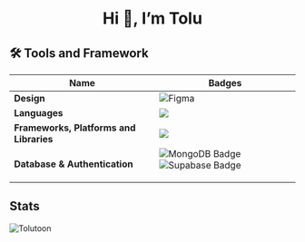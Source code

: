 
<!-- ![Header_image](https://img.freepik.com/free-vector/teenager-drinks-coffee-bedroom-with-workspace-hacker-night_107791-5413.jpg?t=st=1738758547~exp=1738762147~hmac=e8c30748663f2e95a4d2138e5257cdfbd4ab19479c4d44d57dff2d3ad20ea93d&w=1800) --->


<h1 align="center">Hi 👋, I’m Tolu </h1>

## 🛠 Tools and Framework
Name | Badges
--- | --- 
**Design**  |  ![Figma](https://img.shields.io/badge/figma-%23F24E1E.svg?style=for-the-badge&logo=figma&logoColor=white)
**Languages**  | <img src="https://img.shields.io/badge/Dart-0175C2?style=for-the-badge&logo=dart&logoColor=white" /> 
**Frameworks, Platforms and Libraries** | <img src="https://img.shields.io/badge/Flutter-02569B?style=for-the-badge&logo=flutter&logoColor=white" />
**Database & Authentication**   |  <img src="https://img.shields.io/badge/MongoDB-47A248?style=for-the-badge&logo=mongodb&logoColor=white" alt="MongoDB Badge"/> <img src="https://img.shields.io/badge/Supabase-3ECF8E?style=for-the-badge&logo=supabase&logoColor=white" alt="Supabase Badge"/> </p>


## Stats
 <!-- <p><img align="center" src="https://github-readme-stats.vercel.app/api/top-langs/?username=tolutoon&layout=compact&theme=dark&hide_border=false" /></p> -->

<p><img align="center" src="https://github-readme-streak-stats.herokuapp.com/?user=tolutoon&theme=dark" alt="Tolutoon" /></p>
<br/>


<!---
Tolutoon/Tolutoon is a ✨ special ✨ repository because its `README.md` (this file) appears on your GitHub profile.
You can click the Preview link to take a look at your changes.
--->
